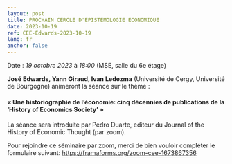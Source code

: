 ```yaml
---
layout: post
title: PROCHAIN CERCLE D'EPISTEMOLOGIE ECONOMIQUE
date: 2023-10-19
ref: CEE-Edwards-2023-10-19
lang: fr
anchor: false
---
```


<i class="fas fa-table"></i> Date : _19 octobre 2023_ à _18:00_ (MSE, salle du 6e étage)

**José Edwards, Yann Giraud, Ivan Ledezma** (Université de Cergy, Université de Bourgogne)  animeront la séance sur le thème :

#### « Une historiographie de l’économie: cinq décennies de publications  de la ‘History of Economics Society’ »

La séance sera introduite par Pedro Duarte, editeur du Journal of the History of Economic Thought (par zoom).

Pour rejoindre ce séminaire par zoom, merci de bien vouloir compléter le formulaire suivant: https://framaforms.org/zoom-cee-1673867356 
